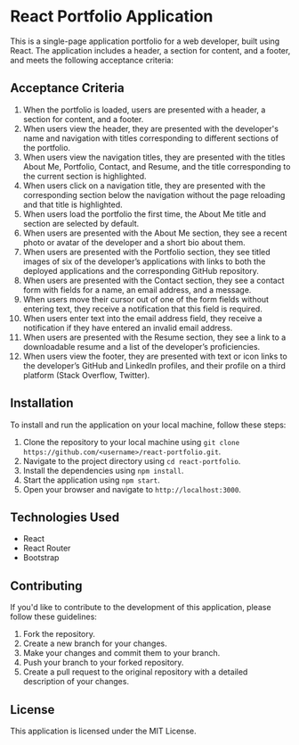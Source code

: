 # React Portfolio Application

This is a single-page application portfolio for a web developer, built using React. The application includes a header, a section for content, and a footer, and meets the following acceptance criteria:

## Acceptance Criteria

1.  When the portfolio is loaded, users are presented with a header, a section for content, and a footer.
2.  When users view the header, they are presented with the developer's name and navigation with titles corresponding to different sections of the portfolio.
3.  When users view the navigation titles, they are presented with the titles About Me, Portfolio, Contact, and Resume, and the title corresponding to the current section is highlighted.
4.  When users click on a navigation title, they are presented with the corresponding section below the navigation without the page reloading and that title is highlighted.
5.  When users load the portfolio the first time, the About Me title and section are selected by default.
6.  When users are presented with the About Me section, they see a recent photo or avatar of the developer and a short bio about them.
7.  When users are presented with the Portfolio section, they see titled images of six of the developer’s applications with links to both the deployed applications and the corresponding GitHub repository.
8.  When users are presented with the Contact section, they see a contact form with fields for a name, an email address, and a message.
9.  When users move their cursor out of one of the form fields without entering text, they receive a notification that this field is required.
10.  When users enter text into the email address field, they receive a notification if they have entered an invalid email address.
11.  When users are presented with the Resume section, they see a link to a downloadable resume and a list of the developer’s proficiencies.
12.  When users view the footer, they are presented with text or icon links to the developer’s GitHub and LinkedIn profiles, and their profile on a third platform (Stack Overflow, Twitter).

## Installation

To install and run the application on your local machine, follow these steps:

1.  Clone the repository to your local machine using `git clone https://github.com/<username>/react-portfolio.git`.
2.  Navigate to the project directory using `cd react-portfolio`.
3.  Install the dependencies using `npm install`.
4.  Start the application using `npm start`.
5.  Open your browser and navigate to `http://localhost:3000`.

## Technologies Used

-   React
-   React Router
-   Bootstrap

## Contributing

If you'd like to contribute to the development of this application, please follow these guidelines:

1.  Fork the repository.
2.  Create a new branch for your changes.
3.  Make your changes and commit them to your branch.
4.  Push your branch to your forked repository.
5.  Create a pull request to the original repository with a detailed description of your changes.

## License

This application is licensed under the MIT License.
